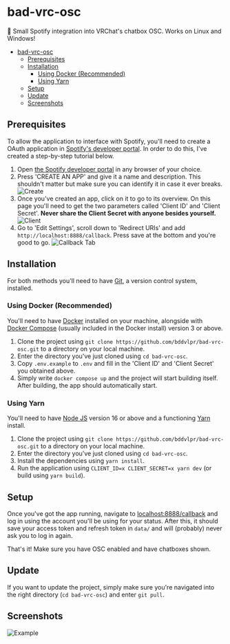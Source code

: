 # bad-vrc-osc

💬 Small Spotify integration into VRChat's chatbox OSC. Works on Linux and Windows!

- [bad-vrc-osc](#bad-vrc-osc)
  - [Prerequisites](#prerequisites)
  - [Installation](#installation)
    - [Using Docker (Recommended)](#using-docker-recommended)
    - [Using Yarn](#using-yarn)
  - [Setup](#setup)
  - [Update](#update)
  - [Screenshots](#screenshots)

## Prerequisites

To allow the application to interface with Spotify, you'll need to create a OAuth application in [Spotify's developer portal](https://developer.spotify.com/dashboard/applications).
In order to do this, I've created a step-by-step tutorial below.

1. Open [the Spotify developer portal](https://developer.spotify.com/dashboard/applications) in any browser of your choice.
2. Press 'CREATE AN APP' and give it a name and description. This shouldn't matter but make sure you can identify it in case it ever breaks.
   ![Create](https://i.imgur.com/QZRoDqH.png)
3. Once you've created an app, click on it to go to its overview. On this page you'll need to get the two parameters called 'Client ID' and 'Client Secret'. **Never share the Client Secret with anyone besides yourself.**
   ![Client](https://i.imgur.com/t9aKZmy.png)
4. Go to 'Edit Settings', scroll down to 'Redirect URIs' and add `http://localhost:8888/callback`. Press save at the bottom and you're good to go.
   ![Callback Tab](https://i.imgur.com/wHd2eGY.png)

## Installation

For both methods you'll need to have [Git](https://git-scm.com/), a version control system, installed.

### Using Docker (Recommended)

You'll need to have [Docker](https://www.docker.com/) installed on your machine, alongside with [Docker Compose](https://docs.docker.com/compose/) (usually included in the Docker install) version 3 or above.

1. Clone the project using `git clone https://github.com/bddvlpr/bad-vrc-osc.git` to a directory on your local machine.
2. Enter the directory you've just cloned using `cd bad-vrc-osc`.
3. Copy `.env.example` to `.env` and fill in the 'Client ID' and 'Client Secret' you obtained above.
4. Simply write `docker compose up` and the project will start building itself. After building, the app should automatically start.

### Using Yarn

You'll need to have [Node JS](https://nodejs.org/en/) version 16 or above and a functioning [Yarn](https://yarnpkg.com/) install.

1. Clone the project using `git clone https://github.com/bddvlpr/bad-vrc-osc.git` to a directory on your local machine.
2. Enter the directory you've just cloned using `cd bad-vrc-osc`.
3. Install the dependencies using `yarn install`.
4. Run the application using `CLIENT_ID=x CLIENT_SECRET=x yarn dev` (or build using `yarn build`).

## Setup

Once you've got the app running, navigate to [localhost:8888/callback](http://localhost:8888/callback) and log in using the account you'll be using for your status.
After this, it should save your access token and refresh token in `data/` and will (probably) never ask you to log in again.

That's it! Make sure you have OSC enabled and have chatboxes shown.

## Update

If you want to update the project, simply make sure you're navigated into the right directory (`cd bad-vrc-osc`) and enter `git pull`.

## Screenshots

![Example](https://i.imgur.com/ha3hOOD.png)
